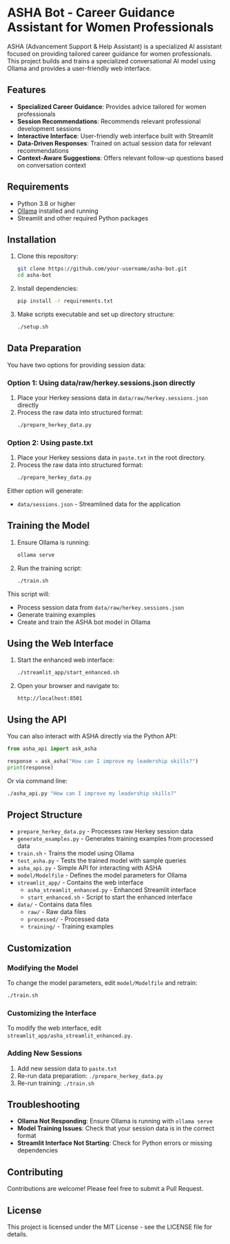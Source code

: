 # ASHA Bot - Career Guidance Assistant for Women Professionals

ASHA (Advancement Support & Help Assistant) is a specialized AI assistant focused on providing tailored career guidance for women professionals. This project builds and trains a specialized conversational AI model using Ollama and provides a user-friendly web interface.

## Features

- **Specialized Career Guidance**: Provides advice tailored for women professionals
- **Session Recommendations**: Recommends relevant professional development sessions
- **Interactive Interface**: User-friendly web interface built with Streamlit
- **Data-Driven Responses**: Trained on actual session data for relevant recommendations
- **Context-Aware Suggestions**: Offers relevant follow-up questions based on conversation context

## Requirements

- Python 3.8 or higher
- [Ollama](https://ollama.ai/) installed and running
- Streamlit and other required Python packages

## Installation

1. Clone this repository:
   ```bash
   git clone https://github.com/your-username/asha-bot.git
   cd asha-bot
   ```

2. Install dependencies:
   ```bash
   pip install -r requirements.txt
   ```

3. Make scripts executable and set up directory structure:
   ```bash
   ./setup.sh
   ```

## Data Preparation

You have two options for providing session data:

### Option 1: Using data/raw/herkey.sessions.json directly
1. Place your Herkey sessions data in `data/raw/herkey.sessions.json` directly
2. Process the raw data into structured format:
   ```bash
   ./prepare_herkey_data.py
   ```

### Option 2: Using paste.txt
1. Place your Herkey sessions data in `paste.txt` in the root directory.
2. Process the raw data into structured format:
   ```bash
   ./prepare_herkey_data.py
   ```

Either option will generate:
- `data/sessions.json` - Streamlined data for the application

## Training the Model

1. Ensure Ollama is running:
   ```bash
   ollama serve
   ```

2. Run the training script:
   ```bash
   ./train.sh
   ```

This script will:
- Process session data from `data/raw/herkey.sessions.json`
- Generate training examples
- Create and train the ASHA bot model in Ollama

## Using the Web Interface

1. Start the enhanced web interface:
   ```bash
   ./streamlit_app/start_enhanced.sh
   ```

2. Open your browser and navigate to:
   ```
   http://localhost:8501
   ```

## Using the API

You can also interact with ASHA directly via the Python API:

```python
from asha_api import ask_asha

response = ask_asha("How can I improve my leadership skills?")
print(response)
```

Or via command line:
```bash
./asha_api.py "How can I improve my leadership skills?"
```

## Project Structure

- `prepare_herkey_data.py` - Processes raw Herkey session data
- `generate_examples.py` - Generates training examples from processed data
- `train.sh` - Trains the model using Ollama
- `test_asha.py` - Tests the trained model with sample queries
- `asha_api.py` - Simple API for interacting with ASHA
- `model/Modelfile` - Defines the model parameters for Ollama
- `streamlit_app/` - Contains the web interface
  - `asha_streamlit_enhanced.py` - Enhanced Streamlit interface
  - `start_enhanced.sh` - Script to start the enhanced interface
- `data/` - Contains data files
  - `raw/` - Raw data files
  - `processed/` - Processed data
  - `training/` - Training examples

## Customization

### Modifying the Model

To change the model parameters, edit `model/Modelfile` and retrain:

```bash
./train.sh
```

### Customizing the Interface

To modify the web interface, edit `streamlit_app/asha_streamlit_enhanced.py`.

### Adding New Sessions

1. Add new session data to `paste.txt`
2. Re-run data preparation: `./prepare_herkey_data.py`
3. Re-run training: `./train.sh`

## Troubleshooting

- **Ollama Not Responding**: Ensure Ollama is running with `ollama serve`
- **Model Training Issues**: Check that your session data is in the correct format
- **Streamlit Interface Not Starting**: Check for Python errors or missing dependencies

## Contributing

Contributions are welcome! Please feel free to submit a Pull Request.

## License

This project is licensed under the MIT License - see the LICENSE file for details.